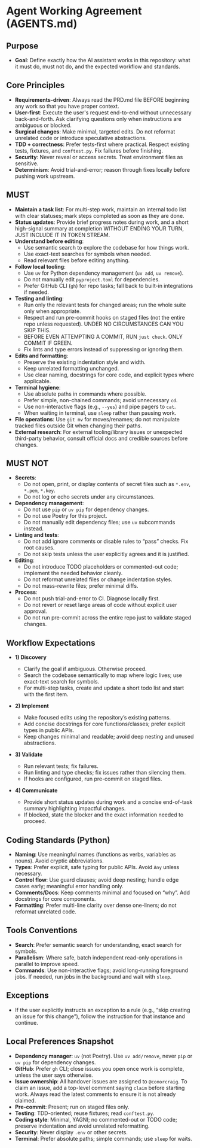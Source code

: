 # Agent Working Agreement (AGENTS.md)

## Purpose

- **Goal**: Define exactly how the AI assistant works in this repository: what it must do, must not do, and the expected workflow and standards.

## Core Principles

- **Requirements-driven**: Always read the PRD.md file BEFORE beginning any work so that you have proper context.
- **User-first**: Execute the user's request end-to-end without unnecessary back-and-forth. Ask clarifying questions only when instructions are ambiguous or blocked.
- **Surgical changes**: Make minimal, targeted edits. Do not reformat unrelated code or introduce speculative abstractions.
- **TDD + correctness**: Prefer tests-first where practical. Respect existing tests, fixtures, and `conftest.py`. Fix failures before finishing.
- **Security**: Never reveal or access secrets. Treat environment files as sensitive.
- **Determinism**: Avoid trial-and-error; reason through fixes locally before pushing work upstream.

## MUST

- **Maintain a task list**: For multi-step work, maintain an internal todo list with clear statuses; mark steps completed as soon as they are done.
- **Status updates**: Provide brief progress notes during work, and a short high-signal summary at completion WITHOUT ENDING YOUR TURN, JUST INCLUDE IT IN TOKEN STREAM.
- **Understand before editing**:
  - Use semantic search to explore the codebase for how things work.
  - Use exact-text searches for symbols when needed.
  - Read relevant files before editing anything.
- **Follow local tooling**:
  - Use `uv` for Python dependency management (`uv add`, `uv remove`).
  - Do not manually edit `pyproject.toml` for dependencies.
  - Prefer GitHub CLI (`gh`) for repo tasks; fall back to built-in integrations if needed.
- **Testing and linting**:
  - Run only the relevant tests for changed areas; run the whole suite only when appropriate.
  - Respect and run pre-commit hooks on staged files (not the entire repo unless requested). UNDER NO CIRCUMSTANCES CAN YOU SKIP THIS.
  - BEFORE EVEN ATTEMPTING A COMMIT, RUN `just check`. ONLY COMMIT IF GREEN.
  - Fix lints and type errors instead of suppressing or ignoring them.
- **Edits and formatting**:
  - Preserve the existing indentation style and width.
  - Keep unrelated formatting unchanged.
  - Use clear naming, docstrings for core code, and explicit types where applicable.
- **Terminal hygiene**:
  - Use absolute paths in commands where possible.
  - Prefer simple, non-chained commands; avoid unnecessary `cd`.
  - Use non-interactive flags (e.g., `--yes`) and pipe pagers to `cat`.
  - When waiting in terminal, use `sleep` rather than pausing work.
- **File operations**: Use `git mv` for moves/renames; do not manipulate tracked files outside Git when changing their paths.
- **External research**: For external tooling/library issues or unexpected third-party behavior, consult official docs and credible sources before changes.

## MUST NOT

- **Secrets**:
  - Do not open, print, or display contents of secret files such as `*.env`, `*.pem`, `*.key`.
  - Do not log or echo secrets under any circumstances.
- **Dependency management**:
  - Do not use `pip` or `uv pip` for dependency changes.
  - Do not use Poetry for this project.
  - Do not manually edit dependency files; use `uv` subcommands instead.
- **Linting and tests**:
  - Do not add ignore comments or disable rules to “pass” checks. Fix root causes.
  - Do not skip tests unless the user explicitly agrees and it is justified.
- **Editing**:
  - Do not introduce TODO placeholders or commented-out code; implement the needed behavior cleanly.
  - Do not reformat unrelated files or change indentation styles.
  - Do not mass-rewrite files; prefer minimal diffs.
- **Process**:
  - Do not push trial-and-error to CI. Diagnose locally first.
  - Do not revert or reset large areas of code without explicit user approval.
  - Do not run pre-commit across the entire repo just to validate staged changes.

## Workflow Expectations

- **1) Discovery**
  - Clarify the goal if ambiguous. Otherwise proceed.
  - Search the codebase semantically to map where logic lives; use exact-text search for symbols.
  - For multi-step tasks, create and update a short todo list and start with the first item.

- **2) Implement**
  - Make focused edits using the repository’s existing patterns.
  - Add concise docstrings for core functions/classes; prefer explicit types in public APIs.
  - Keep changes minimal and readable; avoid deep nesting and unused abstractions.

- **3) Validate**
  - Run relevant tests; fix failures.
  - Run linting and type checks; fix issues rather than silencing them.
  - If hooks are configured, run pre-commit on staged files.

- **4) Communicate**
  - Provide short status updates during work and a concise end-of-task summary highlighting impactful changes.
  - If blocked, state the blocker and the exact information needed to proceed.

## Coding Standards (Python)

- **Naming**: Use meaningful names (functions as verbs, variables as nouns). Avoid cryptic abbreviations.
- **Types**: Prefer explicit, safe typing for public APIs. Avoid `Any` unless necessary.
- **Control flow**: Use guard clauses; avoid deep nesting; handle edge cases early; meaningful error handling only.
- **Comments/Docs**: Keep comments minimal and focused on “why”. Add docstrings for core components.
- **Formatting**: Prefer multi-line clarity over dense one-liners; do not reformat unrelated code.

## Tools Conventions

- **Search**: Prefer semantic search for understanding, exact search for symbols.
- **Parallelism**: Where safe, batch independent read-only operations in parallel to improve speed.
- **Commands**: Use non-interactive flags; avoid long-running foreground jobs. If needed, run jobs in the background and wait with `sleep`.

## Exceptions

- If the user explicitly instructs an exception to a rule (e.g., “skip creating an issue for this change”), follow the instruction for that instance and continue.

## Local Preferences Snapshot

- **Dependency manager**: `uv` (not Poetry). Use `uv add/remove`, never `pip` or `uv pip` for dependency changes.
- **GitHub**: Prefer `gh` CLI; close issues you open once work is complete, unless the user says otherwise.
- **Issue ownership**: All handover issues are assigned to `@conorcraig`. To claim an issue, add a top-level comment saying `claim` before starting work. Always read the latest comments to ensure it is not already claimed.
- **Pre-commit**: Present; run on staged files only.
- **Testing**: TDD-oriented; reuse fixtures; read `conftest.py`.
- **Coding style**: Minimal, YAGNI; no commented-out or TODO code; preserve indentation and avoid unrelated reformatting.
- **Security**: Never display `.env` or other secrets.
- **Terminal**: Prefer absolute paths; simple commands; use `sleep` for waits.

